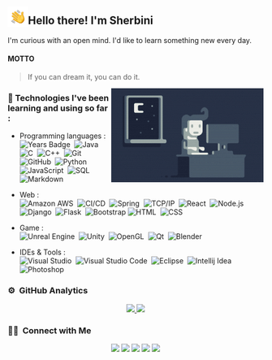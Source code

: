 <img alt="Night Coding" src="./Resources/HandWave.gif" width='40' align="left"/><h2>Hello there! I'm Sherbini</h2>

I'm curious with an open mind. I'd like to learn something new every day.

#### MOTTO
> If you can dream it, you can do it.

<img alt="Night Coding" src="https://raw.githubusercontent.com/AVS1508/AVS1508/master/assets/Night-Coding.gif" align="right"/>

### 🔧 Technologies I've been learning and using so far :

- Programming languages : <br />
![Years Badge](https://badges.pufler.dev/years/MKSherbini)&nbsp;
![Java](https://img.shields.io/badge/-Java-05122A?style=flat&logo=Java&logoColor=FFA518)&nbsp;
![C](https://img.shields.io/badge/-C-05122A?style=flat&logo=C&logoColor=A8B9CC)&nbsp;
![C++](https://img.shields.io/badge/-C++-05122A?style=flat&logo=C%2B%2B&logoColor=00599C)&nbsp;
![Git](https://img.shields.io/badge/-Git-05122A?style=flat&logo=git)&nbsp;
![GitHub](https://img.shields.io/badge/-GitHub-05122A?style=flat&logo=github)&nbsp;
![Python](https://img.shields.io/badge/-Python-05122A?style=flat&logo=python)&nbsp;
![JavaScript](https://img.shields.io/badge/-JavaScript-05122A?style=flat&logo=javascript)&nbsp;
![SQL](https://img.shields.io/badge/-SQL-05122A?&logo=MySQL)
![Markdown](https://img.shields.io/badge/-Markdown-05122A?style=flat&logo=markdown)



- Web : <br /> 
![Amazon AWS](https://img.shields.io/badge/Amazon%20AWS-05122A?logo=amazon-aws)&nbsp;
![CI/CD](https://img.shields.io/badge/-CI%2FCD-05122A?&logo=CircleCI&logoColor=fff)&nbsp;
![Spring](https://img.shields.io/badge/-Spring-05122A?&logo=Spring)&nbsp;
![TCP/IP](https://img.shields.io/badge/-TCP%2FIP-05122A?&logo=Cisco)&nbsp;
![React](https://img.shields.io/badge/-React-05122A?style=flat&logo=react)&nbsp;
![Node.js](https://img.shields.io/badge/-Node.js-05122A?style=flat&logo=node.js)&nbsp;
![Django](https://img.shields.io/badge/-Django-05122A?style=flat&logo=django&logoColor=092E20)&nbsp;
![Flask](https://img.shields.io/badge/-Flask-05122A?style=flat&logo=flask)&nbsp;
![Bootstrap](https://img.shields.io/badge/-Bootstrap-05122A?style=flat&logo=bootstrap&logoColor=563D7C)
![HTML](https://img.shields.io/badge/-HTML-05122A?style=flat&logo=HTML5)&nbsp;
![CSS](https://img.shields.io/badge/-CSS-05122A?style=flat&logo=CSS3&logoColor=1572B6)&nbsp;

- Game : <br />
![Unreal Engine](https://img.shields.io/badge/-Unreal%20Engine-05122A?style=flat&logo=unreal-engine)&nbsp;
![Unity](https://img.shields.io/badge/-Unity-05122A?style=flat&logo=unity)&nbsp;
![OpenGL](https://img.shields.io/badge/-OpenGL-05122A?style=flat&logo=opengl&logocolor=#5586A4)&nbsp;
![Qt](https://img.shields.io/badge/-Qt-05122A?style=flat&logo=qt)&nbsp;
![Blender](https://img.shields.io/badge/-Blender-05122A?style=flat&logo=blender)&nbsp;

- IDEs & Tools : <br />
![Visual Studio](https://img.shields.io/badge/-Visual%20Studio-05122A?style=flat&logo=visual-studio&logoColor=2C2255&logoColor=007ACC)&nbsp;
![Visual Studio Code](https://img.shields.io/badge/-Visual%20Studio%20Code-05122A?style=flat&logo=visual-studio-code&logoColor=007ACC)&nbsp;
![Eclipse](https://img.shields.io/badge/-Eclipse-05122A?style=flat&logo=eclipse-ide&logoColor=2C2255&logoColor=F7941E)&nbsp;
![Intellij Idea](https://img.shields.io/badge/-Intellij%20Idea-05122A?style=flat&logo=intellij-idea&logoColor=2C2255&logoColor=white)&nbsp;
![Photoshop](https://img.shields.io/badge/-Photoshop-05122A?style=flat&logo=adobe-photoshop)&nbsp;



### ⚙️ &nbsp;GitHub Analytics

<p align="center">
<a href="https://github.com/MKSherbini">
  <img height="180em" src="https://github-readme-stats-eight-theta.vercel.app/api?username=MKSherbini&show_icons=true&theme=algolia&include_all_commits=true&count_private=true"/>
  <img height="180em" src="https://github-readme-stats-eight-theta.vercel.app/api/top-langs/?username=MKSherbini&layout=compact&langs_count=8&theme=algolia"/>
</a>
</p>

### 🤝🏻 &nbsp;Connect with Me

<p align="center">
<a href="https://linkedin.com/in/MKSherbini"><img src="https://img.shields.io/badge/-%20MKSherbini-05122A?style=flat&logo=Linkedin"/></a>
<a href="https://facebook.com/MKSherbini"><img src="https://img.shields.io/badge/-%20MKSherbini-05122A?style=flat&logo=facebook"/></a>
<a href="MKSherbini@gmail.com"><img src="https://img.shields.io/badge/-%20MKSherbini-05122A?style=flat&logo=gmail"/></a>
<a href="https://instagram.com/MKSherbini"><img src="https://img.shields.io/badge/-%20MKSherbini-05122A?style=flat&logo=twitter"/></a>
<a href="https://instagram.com/MKSherbini"><img src="https://img.shields.io/badge/-%20MKSherbini-05122A?style=flat&logo=Instagram "/></a>
<p>



<!--
You found a secret! MKSherbini/MKSherbini is a ✨special ✨ repository that you can use to add a README.md to your GitHub profile. Make sure it’s public and initialize it with a README to get started. 

**MKSherbini/MKSherbini** is a ✨ _special_ ✨ repository because its `README.md` (this file) appears on your GitHub profile.
Here are some ideas to get you started:
- 🔭 I’m currently working on ...
- 🌱 I’m currently learning ...
- 👯 I’m looking to collaborate on ...
- 🤔 I’m looking for help with ...
- 💬 Ask me about ...
- 📫 How to reach me: ...
- 😄 Pronouns: ...
- ⚡ Fun fact: ...



](https://github.com/mksherbini?tab=repositories&q=&type=&language=java)
-->
